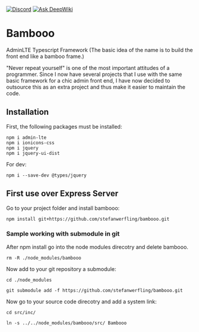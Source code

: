 [![Discord](https://img.shields.io/discord/1347133593578766369.svg?label=Discord&logo=discord&color=5865F2&logoColor=white)](https://discord.gg/52PQ2mbWQD) [![Ask DeepWiki](https://deepwiki.com/badge.svg)](https://deepwiki.com/stefanwerfling/bambooo)

# Bambooo
AdminLTE Typescript Framework (The basic idea of the name is to build the front end like a bamboo frame.)

"Never repeat yourself" is one of the most important attitudes of a programmer. 
Since I now have several projects that I use with the same basic framework for a chic admin front end, 
I have now decided to outsource this as an extra project and thus make it easier to maintain the code.

## Installation
First, the following packages must be installed:
```shell
npm i admin-lte
npm i ionicons-css
npm i jquery
npm i jquery-ui-dist
```

For dev:
```shell
npm i --save-dev @types/jquery
```

## First use over Express Server

Go to your project folder and install bambooo:
```shell
npm install git+https://github.com/stefanwerfling/bambooo.git
```

### Sample working with submodule in git

After npm install go into the node modules direcotry and delete bambooo.
```shell
rm -R ./node_modules/bambooo
```

Now add to your git repository a submodule:
```shell
cd ./node_modules
```

```shell
git submodule add -f https://github.com/stefanwerfling/bambooo.git
```

Now go to your source code direcotry and add a system link:
```shell
cd src/inc/
```

```shell
ln -s ../../node_modules/bambooo/src/ Bambooo
```
